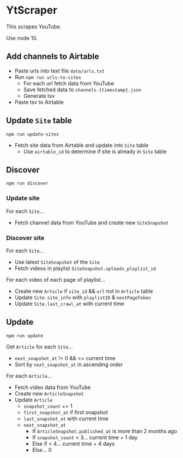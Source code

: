 # YtScraper

This scrapes YouTube.

Use node 10.

## Add channels to Airtable
- Paste urls into text file `data/urls.txt`
- Run `npm run urls-to-sites`
  - For each url fetch data from YouTube
  - Save fetched data to `channels-{timestamp}.json`
  - Generate tsv
- Paste tsv to Airtable

## Update `Site` table
`npm run update-sites`

- Fetch site data from Airtable and update into `Site` table
  - Use `airtable_id` to determine if site is already in `Site` table

## Discover
`npm run discover`

### Update site
For each `Site`...
- Fetch channel data from YouTube and create new `SiteSnapshot`

### Discover site
For each `Site`...
- Use latest `SiteSnapshot` of the `Site`
- Fetch videos in playlist `SiteSnapshot.uploads_playlist_id`

For each video of each page of playlist...
- Create new `Article` if `site_id` && `url` not in `Article` table
- Update `Site.site_info` with `playlistID` & `nextPageToken`
- Update `Site.last_crawl_at` with current time

## Update
`npm run update`

Get `Article` for each `Site`...
- `next_snapshot_at` != 0 && <= current time
- Sort by `next_snapshot_at` in ascending order

For each `Article`...
- Fetch video data from YouTube
- Create new `ArticleSnapshot`
- Update `Article`
  - `snapshot_count` += 1
  - `first_snapshot_at` if first snapshot
  - `last_snapshot_at` with current time
  - `next_snapshot_at`
    - If `ArticleSnapshot.published_at` is more than 2 months ago
    - If `snapshot_count` < 3... current time + 1 day
    - Else if < 4... current time + 4 days
    - Else... 0
